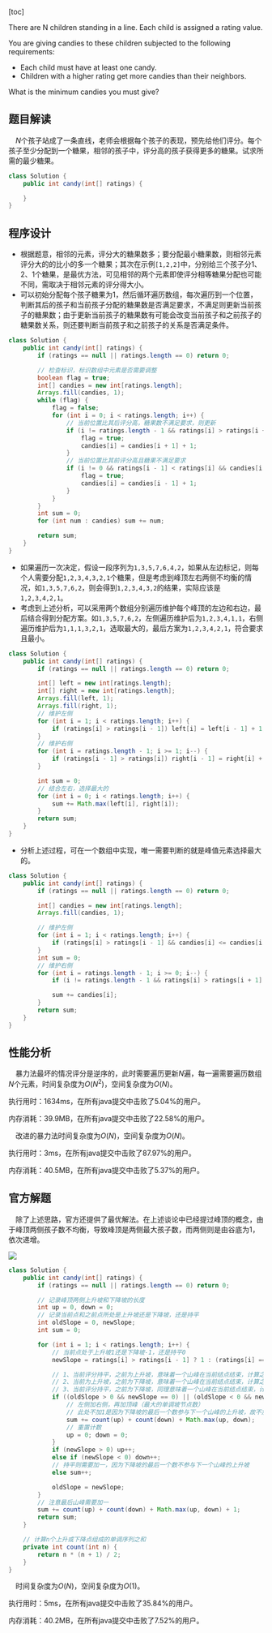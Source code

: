 [toc]

There are N children standing in a line. Each child is assigned a rating value.

You are giving candies to these children subjected to the following requirements:

* Each child must have at least one candy.
* Children with a higher rating get more candies than their neighbors.

What is the minimum candies you must give?



## 题目解读

&emsp;$N$个孩子站成了一条直线，老师会根据每个孩子的表现，预先给他们评分。每个孩子至少分配到一个糖果，相邻的孩子中，评分高的孩子获得更多的糖果。试求所需的最少糖果。

```java
class Solution {
    public int candy(int[] ratings) {

    }
}
```

## 程序设计

* 根据题意，相邻的元素，评分大的糖果数多；要分配最小糖果数，则相邻元素评分大的的比小的多一个糖果；其次在示例`[1,2,2]`中，分别给三个孩子分1、2、1个糖果，是最优方法，可见相邻的两个元素即使评分相等糖果分配也可能不同，需取决于相邻元素的评分得大小。
* 可以初始分配每个孩子糖果为1，然后循环遍历数组，每次遍历到一个位置，判断其后的孩子和当前孩子分配的糖果数是否满足要求，不满足则更新当前孩子的糖果数；由于更新当前孩子的糖果数有可能会改变当前孩子和之前孩子的糖果数关系，则还要判断当前孩子和之前孩子的关系是否满足条件。

```java
class Solution {
    public int candy(int[] ratings) {
        if (ratings == null || ratings.length == 0) return 0;

        // 检查标识，标识数组中元素是否需要调整
        boolean flag = true;
        int[] candies = new int[ratings.length];
        Arrays.fill(candies, 1);
        while (flag) {
            flag = false;
            for (int i = 0; i < ratings.length; i++) {
                // 当前位置比其后评分高，糖果数不满足要求，则更新
                if (i != ratings.length - 1 && ratings[i] > ratings[i + 1] && candies[i] <= candies[i + 1]) {
                    flag = true;
                    candies[i] = candies[i + 1] + 1;
                }
                // 当前位置比其前评分高且糖果不满足要求
                if (i != 0 && ratings[i - 1] < ratings[i] && candies[i - 1] >= candies[i]) {
                    flag = true;
                    candies[i] = candies[i - 1] + 1;
                }
            }
        }
        int sum = 0;
        for (int num : candies) sum += num;

        return sum; 
    }
}
```

* 如果遍历一次决定，假设一段序列为`1,3,5,7,6,4,2`，如果从左边标记，则每个人需要分配`1,2,3,4,3,2,1`个糖果，但是考虑到峰顶左右两侧不均衡的情况，如`1,3,5,7,6,2`，则会得到`1,2,3,4,3,2`的结果，实际应该是`1,2,3,4,2,1`。
* 考虑到上述分析，可以采用两个数组分别遍历维护每个峰顶的左边和右边，最后结合得到分配方案。如`1,3,5,7,6,2`，左侧遍历维护后为`1,2,3,4,1,1`，右侧遍历维护后为`1,1,1,3,2,1`，选取最大的，最后方案为`1,2,3,4,2,1`，符合要求且最小。

```java
class Solution {
    public int candy(int[] ratings) {
        if (ratings == null || ratings.length == 0) return 0;

        int[] left = new int[ratings.length];
        int[] right = new int[ratings.length];
        Arrays.fill(left, 1);
        Arrays.fill(right, 1);
        // 维护左侧
        for (int i = 1; i < ratings.length; i++) {
            if (ratings[i] > ratings[i - 1]) left[i] = left[i - 1] + 1;
        }
		// 维护右侧
        for (int i = ratings.length - 1; i >= 1; i--) {
            if (ratings[i - 1] > ratings[i]) right[i - 1] = right[i] + 1;
        }

        int sum = 0;
        // 结合左右，选择最大的
        for (int i = 0; i < ratings.length; i++) {
            sum += Math.max(left[i], right[i]);
        }
        return sum;
    }
}
```

* 分析上述过程，可在一个数组中实现，唯一需要判断的就是峰值元素选择最大的。

```java
class Solution {
    public int candy(int[] ratings) {
        if (ratings == null || ratings.length == 0) return 0;

        int[] candies = new int[ratings.length];
        Arrays.fill(candies, 1);

        // 维护左侧
        for (int i = 1; i < ratings.length; i++) {
            if (ratings[i] > ratings[i - 1] && candies[i] <= candies[i - 1]) candies[i] = candies[i - 1] + 1; 
        }
        int sum = 0;
        // 维护右侧
        for (int i = ratings.length - 1; i >= 0; i--) {
            if (i != ratings.length - 1 && ratings[i] > ratings[i + 1] && candies[i] <= candies[i + 1]) candies[i] = candies[i + 1] + 1;

            sum += candies[i];
        }
        return sum;
    }
}
```

## 性能分析

&emsp;暴力法最坏的情况评分是逆序的，此时需要遍历更新$N$遍，每一遍需要遍历数组$N$个元素，时间复杂度为$O(N^2)$，空间复杂度为$O(N)$。

执行用时：1634ms，在所有java提交中击败了5.04%的用户。

内存消耗：39.9MB，在所有java提交中击败了22.58%的用户。

&emsp;改进的暴力法时间复杂度为$O(N)$，空间复杂度为$O(N)$。

执行用时：3ms，在所有java提交中击败了87.97%的用户。

内存消耗：40.5MB，在所有java提交中击败了5.37%的用户。

## 官方解题

&emsp;除了上述思路，官方还提供了最优解法。在上述谈论中已经提过峰顶的概念，由于峰顶两侧孩子数不均衡，导致峰顶是两侧最大孩子数，而两侧则是由谷底为1，依次递增。

<img src="../images/#135.png"  />

```java
class Solution {
    public int candy(int[] ratings) {
        if (ratings == null || ratings.length == 0) return 0;

        // 记录峰顶两侧上升坡和下降坡的长度
        int up = 0, down = 0;
        // 记录当前点和之前点所处是上升坡还是下降坡，还是持平
        int oldSlope = 0, newSlope;
        int sum = 0;

        for (int i = 1; i < ratings.length; i++) {
            // 当前点处于上升坡1还是下降坡-1，还是持平0
            newSlope = ratings[i] > ratings[i - 1] ? 1 : (ratings[i] == ratings[i - 1] ? 0 : -1);

            // 1、当前评分持平，之前为上升坡，意味着一个山峰在当前结点结束，计算之前计数；
            // 2、当前为上升坡，之前为下降坡，意味着一个山峰在当前结点结束，计算之前计数；
            // 3、当前评分持平，之前为下降坡，同理意味着一个山峰在当前结点结束，计算之前计数。
            if ((oldSlope > 0 && newSlope == 0) || (oldSlope < 0 && newSlope >= 0)) {
                // 左侧加右侧，再加顶峰（最大的单调坡节点数）
                // 此处不加1是因为下降坡的最后一个数参与下一个山峰的上升坡，故不加一，避免造成重复计算
                sum += count(up) + count(down) + Math.max(up, down);
                // 重置计数
                up = 0; down = 0;
            }
            if (newSlope > 0) up++;
            else if (newSlope < 0) down++;
            // 持平则需要加一，因为下降坡的最后一个数不参与下一个山峰的上升坡
            else sum++;

            oldSlope = newSlope;
        }
        // 注意最后山峰需要加一
        sum += count(up) + count(down) + Math.max(up, down) + 1;
        return sum;
    }

    // 计算n个上升或下降点组成的单调序列之和
    private int count(int n) {
        return n * (n + 1) / 2;
    }
}
```

&emsp;时间复杂度为$O(N)$，空间复杂度为$O(1)$。

执行用时：5ms，在所有java提交中击败了35.84%的用户。

内存消耗：40.2MB，在所有java提交中击败了7.52%的用户。